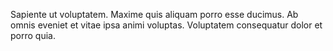 Sapiente ut voluptatem. Maxime quis aliquam porro esse ducimus. Ab omnis eveniet et vitae ipsa animi voluptas. Voluptatem consequatur dolor et porro quia.